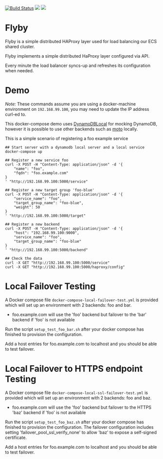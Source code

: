 [![Build Status](https://travis-ci.org/Skyscanner/flyby.svg?branch=master)](https://travis-ci.org/Skyscanner/flyby)
[![](https://images.microbadger.com/badges/image/skyscanner/flyby.svg)](http://microbadger.com/images/skyscanner/flyby "Get your own image badge on microbadger.com")
[![](https://images.microbadger.com/badges/version/skyscanner/flyby.svg)](http://microbadger.com/images/skyscanner/flyby "Get your own version badge on microbadger.com")

# Flyby
Flyby is a simple distributed HAProxy layer used for load balancing our ECS shared cluster.

Flyby implements a simple distributed HaProxy layer configured via API.

Every minute the load balancer syncs-up and refreshes its configuration when needed.

# Demo
*Note:* These commands assume you are using a docker-machine environment on `192.168.99.100`, you may need to update the IP address curl-ed to.

This docker-compose demo uses [DynamoDBLocal](http://docs.aws.amazon.com/amazondynamodb/latest/developerguide/DynamoDBLocal.html) for mocking DynamoDB, however it is possible to use other backends such as [moto](https://github.com/spulec/moto) locally.

This is a simple scenario of registering a foo example service
```
## Start server with a dynamodb local server and a local service
docker-compose up

## Register a new service foo
curl -X POST -H "Content-Type: application/json" -d '{
    "name": "foo",
    "fqdn": "foo.example.com"
}
' "http://192.168.99.100:5000/service"

## Register a new target group 'foo-blue'
curl -X POST -H "Content-Type: application/json" -d '{
    "service_name": "foo",
    "target_group_name": "foo-blue",
    "weight": 50
}
' "http://192.168.99.100:5000/target"

## Register a new backend
curl -X POST -H "Content-Type: application/json" -d '{
    "host": "192.168.99.100:9000",
    "service_name": "foo",
    "target_group_name": "foo-blue"
}
' "http://192.168.99.100:5000/backend"

## Check the data
curl -X GET "http://192.168.99.100:5000/service"
curl -X GET "http://192.168.99.100:5000/haproxy/config"
```

# Local Failover Testing

A Docker compose file `docker-compose-local-failover-test.yml` is provided which will set up an environment with 2 backends: foo and bar.
* foo.example.com will use the 'foo' backend but failover to the 'bar' backend if 'foo' is not available

Run the script `setup_test_foo_bar.sh` after your docker compose has finished to provision the configuration.

Add a host entries for foo.example.com to localhost and you should be able to test failover.

# Local Failover to HTTPS endpoint Testing

A Docker compose file `docker-compose-local-ssl-failover-test.yml` is provided which will set up an environment with 2 backends: foo and baz.
* foo.example.com will use the 'foo' backend but failover to the HTTPS 'baz' backend if 'foo' is not available

Run the script `setup_test_foo_baz.sh` after your docker compose has finished to provision the configuration. The failover configuration includes setting 'failover_pool_ssl_verify_none' to allow 'baz' to expose a self-signed certificate.

Add a host entries for foo.example.com to localhost and you should be able to test failover.
